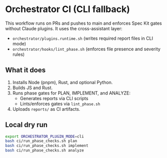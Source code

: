 # Orchestrator CI (CLI fallback)

This workflow runs on PRs and pushes to main and enforces Spec Kit gates without Claude plugins.
It uses the cross-assistant layer:
- `orchestrator/plugins.runtime.sh` (writes required report files in CLI mode)
- `orchestrator/hooks/lint_phase.sh` (enforces file presence and severity rules)

## What it does
1. Installs Node (pnpm), Rust, and optional Python.
2. Builds JS and Rust.
3. Runs phase gates for PLAN, IMPLEMENT, and ANALYZE:
   - Generates reports via CLI scripts
   - Lints/enforces gates via `lint_phase.sh`
4. Uploads `reports/` as CI artifacts.

## Local dry run
```bash
export ORCHESTRATOR_PLUGIN_MODE=cli
bash ci/run_phase_checks.sh plan
bash ci/run_phase_checks.sh implement
bash ci/run_phase_checks.sh analyze
```
